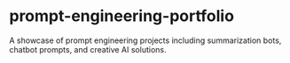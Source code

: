 # prompt-engineering-portfolio
A showcase of prompt engineering projects including summarization bots, chatbot prompts, and creative AI solutions.
